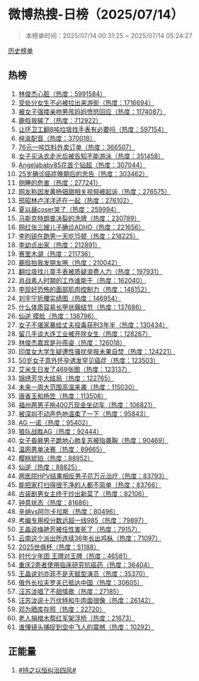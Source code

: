 <h1>
微博热搜-日榜（2025/07/14）
</h1>
<blockquote>
<p>
本榜单时间：2025/07/14 00:31:25 ~ 2025/07/14 05:24:27
</p>
</blockquote>
<p>
<a href="https://github.com/daifee/weibo-hot-search/tree/main/archives/daily">历史榜单</a>
</p>
<h2>
热榜
</h2>
<ol>

<li>
<a href="https://s.weibo.com/weibo?q=%23%E6%9E%97%E4%BF%8A%E6%9D%B0%E5%BF%83%E8%84%8F%23" target="weibo">
林俊杰心脏（热度：5991584）
</a>
</li>

<li>
<a href="https://s.weibo.com/weibo?q=%23%E5%8F%97%E5%A4%84%E5%88%86%E5%A5%B3%E7%94%9F%E4%B8%8D%E5%BF%85%E8%A2%AB%E6%8B%89%E5%87%BA%E6%9D%A5%E6%B8%B8%E8%A1%97%23" target="weibo">
受处分女生不必被拉出来游街（热度：1716694）
</a>
</li>

<li>
<a href="https://s.weibo.com/weibo?q=%23%E8%A2%AB%E5%A5%B3%E5%AD%90%E5%BC%BA%E6%90%82%E4%BA%B2%E5%90%BB%E7%94%B7%E5%AD%A9%E5%A6%88%E5%A6%88%E6%84%A4%E6%80%92%E5%9B%9E%E5%BA%94%23" target="weibo">
被女子强搂亲吻男孩妈妈愤怒回应（热度：1174087）
</a>
</li>

<li>
<a href="https://s.weibo.com/weibo?q=%23%E9%B9%BF%E6%99%97%E6%88%91%E8%BE%93%E4%BA%86%23" target="weibo">
鹿晗我输了（热度：712922）
</a>
</li>

<li>
<a href="https://s.weibo.com/weibo?q=%23%E8%AE%A9%E7%8E%AF%E5%8D%AB%E5%B7%A5%E7%BF%BB8%E5%90%A8%E5%9E%83%E5%9C%BE%E6%89%BE%E6%89%8B%E8%A1%A8%E6%9C%89%E5%BF%85%E8%A6%81%E5%90%97%23" target="weibo">
让环卫工翻8吨垃圾找手表有必要吗（热度：597154）
</a>
</li>

<li>
<a href="https://s.weibo.com/weibo?q=%23%E6%A2%93%E6%B8%9D%E9%85%8D%E9%9F%B3%23" target="weibo">
梓渝配音（热度：370018）
</a>
</li>

<li>
<a href="https://s.weibo.com/weibo?q=%2376%E5%85%83%E4%B8%80%E5%90%A8%E9%A5%AE%E6%96%99%E5%A4%96%E5%8D%96%E8%AE%A2%E5%8D%95%23" target="weibo">
76元一吨饮料外卖订单（热度：366507）
</a>
</li>

<li>
<a href="https://s.weibo.com/weibo?q=%23%E5%A5%B3%E5%AD%90%E4%B9%B0%E6%B3%B3%E8%A1%A3%E8%B5%B0%E5%85%89%E5%90%8E%E8%A2%AB%E5%91%8A%E7%9F%A5%E4%B8%8D%E8%83%BD%E6%B8%B8%E6%B3%B3%23" target="weibo">
女子买泳衣走光后被告知不能游泳（热度：351458）
</a>
</li>

<li>
<a href="https://s.weibo.com/weibo?q=%23Angelababy85%E8%8A%B1%E9%A6%96%E4%B8%AA%E9%92%BB%E8%B6%85%23" target="weibo">
Angelababy85花首个钻超（热度：307044）
</a>
</li>

<li>
<a href="https://s.weibo.com/weibo?q=%2325%E5%B2%81%E7%A1%AE%E8%AF%8A%E7%99%8C%E7%97%87%E6%99%9A%E6%9C%9F%E5%90%8E%E7%9A%84%E5%BF%A0%E5%91%8A%23" target="weibo">
25岁确诊癌症晚期后的忠告（热度：303462）
</a>
</li>

<li>
<a href="https://s.weibo.com/weibo?q=%23%E4%BE%A7%E7%9D%A1%E7%9A%84%E5%8D%B1%E5%AE%B3%23" target="weibo">
侧睡的危害（热度：277241）
</a>
</li>

<li>
<a href="https://s.weibo.com/weibo?q=%23%E7%BD%91%E5%8F%8B%E7%A7%B0%E5%9B%A0%E5%8F%91%E9%BB%84%E6%9D%A8%E9%92%BF%E7%94%9C%E7%9B%B8%E5%85%B3%E8%A7%86%E9%A2%91%E8%A2%AB%E8%B5%B7%E8%AF%89%23" target="weibo">
网友称因发黄杨钿甜相关视频被起诉（热度：276575）
</a>
</li>

<li>
<a href="https://s.weibo.com/weibo?q=%23%E9%82%A2%E6%98%AD%E6%9E%97%E5%8D%A2%E6%B4%8B%E6%B4%8B%E8%BF%98%E5%9C%A8%E4%B8%80%E8%B5%B7%23" target="weibo">
邢昭林卢洋洋还在一起（热度：276102）
</a>
</li>

<li>
<a href="https://s.weibo.com/weibo?q=%23%E5%A4%8F%E4%BB%A5%E6%98%BCcoser%E5%93%AD%E4%BA%86%23" target="weibo">
夏以昼coser哭了（热度：259994）
</a>
</li>

<li>
<a href="https://s.weibo.com/weibo?q=%23%E9%A9%AC%E6%96%AF%E5%85%8B%E7%89%B9%E6%9C%97%E6%99%AE%E5%86%B3%E8%A3%82%E7%9A%84%E6%B4%97%E7%89%8C%23" target="weibo">
马斯克特朗普决裂的洗牌（热度：230789）
</a>
</li>

<li>
<a href="https://s.weibo.com/weibo?q=%23%E7%BD%91%E7%BA%A2%E5%BC%A0%E4%B8%89%E5%AB%82%E5%84%BF%E5%AD%90%E7%A1%AE%E8%AF%8AADHD%23" target="weibo">
网红张三嫂儿子确诊ADHD（热度：221656）
</a>
</li>

<li>
<a href="https://s.weibo.com/weibo?q=%23%E6%9D%8E%E6%98%80%E9%94%90%E5%9C%A8%E8%B7%91%E7%94%B7%E4%B8%80%E5%A4%A9%E5%90%8315%E9%A1%BF%23" target="weibo">
李昀锐在跑男一天吃15顿（热度：218225）
</a>
</li>

<li>
<a href="https://s.weibo.com/weibo?q=%23%E6%9D%8E%E5%B9%BC%E8%B4%9E%E5%87%BA%E5%AE%B6%23" target="weibo">
李幼贞出家（热度：212891）
</a>
</li>

<li>
<a href="https://s.weibo.com/weibo?q=%23%E8%B5%9B%E9%87%8C%E6%9C%A8%E6%B9%96%23" target="weibo">
赛里木湖（热度：211736）
</a>
</li>

<li>
<a href="https://s.weibo.com/weibo?q=%23%E9%B9%BF%E6%99%97%E6%8B%8D%E6%88%91%E5%8F%91%E6%9C%8B%E5%8F%8B%E5%9C%88%23" target="weibo">
鹿晗拍我发朋友圈（热度：210042）
</a>
</li>

<li>
<a href="https://s.weibo.com/weibo?q=%23%E7%BF%BB%E5%9E%83%E5%9C%BE%E6%89%BE%E5%84%BF%E7%AB%A5%E6%89%8B%E8%A1%A8%E8%A2%AB%E8%B4%A8%E7%96%91%E6%B5%AA%E8%B4%B9%E4%BA%BA%E5%8A%9B%23" target="weibo">
翻垃圾找儿童手表被质疑浪费人力（热度：197931）
</a>
</li>

<li>
<a href="https://s.weibo.com/weibo?q=%23%E8%82%96%E6%88%98%E7%B4%A0%E4%BA%BA%E6%97%B6%E6%9C%9F%E7%9A%84%E5%B7%A5%E4%BD%9C%E8%B0%81%E8%83%BD%E5%B9%B2%23" target="weibo">
肖战素人时期的工作谁能干（热度：162040）
</a>
</li>

<li>
<a href="https://s.weibo.com/weibo?q=%23%E6%9D%8E%E7%8E%B0%E5%A5%BD%E6%81%90%E6%80%96%E7%9A%84%E9%9D%A2%E9%83%A8%E8%82%8C%E8%82%89%E6%8E%A7%E5%88%B6%E5%8A%9B%23" target="weibo">
李现好恐怖的面部肌肉控制力（热度：148152）
</a>
</li>

<li>
<a href="https://s.weibo.com/weibo?q=%23%E5%88%98%E5%AE%87%E5%AE%81%E6%8A%98%E8%85%B0%E5%AE%9E%E7%BB%A9%E5%9B%BE%23" target="weibo">
刘宇宁折腰实绩图（热度：146954）
</a>
</li>

<li>
<a href="https://s.weibo.com/weibo?q=%23%E4%BB%80%E4%B9%88%E4%BD%93%E8%B4%A8%E5%AE%B9%E6%98%93%E9%95%BF%E7%94%B2%E7%8A%B6%E8%85%BA%E7%BB%93%E8%8A%82%23" target="weibo">
什么体质容易长甲状腺结节（热度：137686）
</a>
</li>

<li>
<a href="https://s.weibo.com/weibo?q=%23%E4%BB%99%E9%80%86%20%E6%91%B8%E8%84%B8%23" target="weibo">
仙逆 摸脸（热度：136796）
</a>
</li>

<li>
<a href="https://s.weibo.com/weibo?q=%23%E5%A5%B3%E5%AD%90%E4%B8%8D%E5%A0%AA%E5%AE%B6%E6%9A%B4%E7%BB%99%E4%B8%88%E5%A4%AB%E6%8A%95%E6%AF%92%E8%8E%B7%E5%88%913%E5%B9%B4%E5%8D%8A%23" target="weibo">
女子不堪家暴给丈夫投毒获刑3年半（热度：130434）
</a>
</li>

<li>
<a href="https://s.weibo.com/weibo?q=%23%E7%95%99%E5%87%A0%E6%89%8B%E8%B0%88%E5%A4%A7%E8%BF%9E%E5%B7%A5%E4%B8%9A%E8%A2%AB%E5%BC%80%E9%99%A4%E5%A5%B3%E7%94%9F%23" target="weibo">
留几手谈大连工业被开除女生（热度：128267）
</a>
</li>

<li>
<a href="https://s.weibo.com/weibo?q=%23%E6%9E%97%E4%BF%8A%E6%9D%B0%E5%98%89%E5%AE%BE%E6%98%AF%E5%AD%99%E7%87%95%E5%A7%BF%23" target="weibo">
林俊杰嘉宾是孙燕姿（热度：126018）
</a>
</li>

<li>
<a href="https://s.weibo.com/weibo?q=%23%E5%8D%B0%E5%BA%A6%E5%A5%B3%E5%A4%A7%E5%AD%A6%E7%94%9F%E7%96%91%E9%81%AD%E6%80%A7%E9%AA%9A%E6%89%B0%E4%B8%BE%E6%8A%A5%E6%9C%AA%E6%9E%9C%E8%87%AA%E7%84%9A%23" target="weibo">
印度女大学生疑遭性骚扰举报未果自焚（热度：124221）
</a>
</li>

<li>
<a href="https://s.weibo.com/weibo?q=%2350%E5%B2%81%E5%A5%B3%E5%AD%90%E6%84%8F%E5%A4%96%E6%80%80%E5%AD%95%E8%AF%B1%E5%8F%91%E7%BD%95%E8%A7%81%E7%99%8C%E7%97%87%23" target="weibo">
50岁女子意外怀孕诱发罕见癌症（热度：123503）
</a>
</li>

<li>
<a href="https://s.weibo.com/weibo?q=%23%E8%89%BE%E7%B1%B3%E7%94%9F%E6%97%A5%E5%8F%91%E4%BA%86469%E5%BC%A0%E5%9B%BE%23" target="weibo">
艾米生日发了469张图（热度：123137）
</a>
</li>

<li>
<a href="https://s.weibo.com/weibo?q=%23%E9%94%A6%E7%BB%A3%E8%8A%B3%E5%8D%8E%E5%A4%A7%E7%BB%93%E5%B1%80%23" target="weibo">
锦绣芳华大结局（热度：122765）
</a>
</li>

<li>
<a href="https://s.weibo.com/weibo?q=%23%E6%9C%AA%E6%9D%A5%E4%B8%80%E5%91%A8%E5%A4%A7%E8%8C%83%E5%9B%B4%E9%AB%98%E6%B8%A9%E6%9D%A5%E8%A2%AD%23" target="weibo">
未来一周大范围高温来袭（热度：115030）
</a>
</li>

<li>
<a href="https://s.weibo.com/weibo?q=%23%E5%94%90%E9%A6%99%E7%8E%89%E5%92%8C%E6%9D%A8%E7%AC%A0%23" target="weibo">
唐香玉和杨笠（热度：113508）
</a>
</li>

<li>
<a href="https://s.weibo.com/weibo?q=%23%E7%A6%8F%E5%B7%9E%E4%B8%A4%E7%94%B7%E5%AD%90%E6%8B%96400%E4%B8%87%E7%8E%B0%E9%87%91%E5%9D%90%E5%8A%A8%E8%BD%A6%23" target="weibo">
福州两男子拖400万现金坐动车（热度：106821）
</a>
</li>

<li>
<a href="https://s.weibo.com/weibo?q=%23%E8%A2%AB%E6%B7%B1%E5%9C%B3%E4%B8%8D%E5%8A%A8%E5%A3%B0%E8%89%B2%E5%9C%B0%E6%B8%A9%E6%9F%94%E4%BA%86%E4%B8%80%E4%B8%8B%23" target="weibo">
被深圳不动声色地温柔了一下（热度：95843）
</a>
</li>

<li>
<a href="https://s.weibo.com/weibo?q=%23AG%20%E4%B8%80%E8%AF%BA%23" target="weibo">
AG 一诺（热度：95402）
</a>
</li>

<li>
<a href="https://s.weibo.com/weibo?q=%23%E7%8B%BC%E9%98%9F%E6%88%98%E8%83%9CAG%23" target="weibo">
狼队战胜AG（热度：92444）
</a>
</li>

<li>
<a href="https://s.weibo.com/weibo?q=%23%E5%A5%B3%E5%AD%90%E6%98%8F%E5%8E%A5%E7%94%B7%E5%AD%90%E8%B7%AA%E5%9C%B0%E5%BF%83%E8%82%BA%E5%A4%8D%E8%8B%8F%E8%A2%AB%E6%8C%87%E8%A2%AD%E8%83%B8%23" target="weibo">
女子昏厥男子跪地心肺复苏被指袭胸（热度：90469）
</a>
</li>

<li>
<a href="https://s.weibo.com/weibo?q=%23%E6%B8%A9%E7%BD%91%E7%94%B7%E5%8D%95%E5%86%B3%E8%B5%9B%23" target="weibo">
温网男单决赛（热度：89665）
</a>
</li>

<li>
<a href="https://s.weibo.com/weibo?q=%23%E6%A8%B1%E6%A1%83%E7%90%A5%E7%8F%80%23" target="weibo">
樱桃琥珀（热度：88952）
</a>
</li>

<li>
<a href="https://s.weibo.com/weibo?q=%23%E4%BB%99%E9%80%86%23" target="weibo">
仙逆（热度：88825）
</a>
</li>

<li>
<a href="https://s.weibo.com/weibo?q=%23%E4%B8%A4%E5%8C%BB%E9%99%A2HPV%E7%BB%93%E6%9E%9C%E7%9B%B8%E5%8F%8D%E7%94%B7%E5%AD%90%E8%8A%B1%E4%B8%87%E5%85%83%E6%B2%BB%E7%96%97%23" target="weibo">
两医院HPV结果相反男子花万元治疗（热度：83793）
</a>
</li>

<li>
<a href="https://s.weibo.com/weibo?q=%23%E8%83%BD%E6%8A%8A%E5%AE%B6%E6%89%93%E6%89%AB%E5%BE%97%E5%BE%88%E5%B9%B2%E5%87%80%E7%9A%84%E4%BA%BA%E9%83%BD%E4%B8%8D%E7%AE%80%E5%8D%95%23" target="weibo">
能把家打扫得很干净的人都不简单（热度：83766）
</a>
</li>

<li>
<a href="https://s.weibo.com/weibo?q=%23%E5%8F%A4%E8%A3%85%E5%89%A7%E7%94%B7%E5%A5%B3%E4%B8%BB%E7%BB%88%E4%BA%8E%E7%82%92%E5%87%BA%E6%96%B0%E8%8F%9C%E4%BA%86%23" target="weibo">
古装剧男女主终于炒出新菜了（热度：82106）
</a>
</li>

<li>
<a href="https://s.weibo.com/weibo?q=%23%E9%92%9F%E6%84%8F%E7%8A%B6%E6%80%81%23" target="weibo">
钟意状态（热度：81686）
</a>
</li>

<li>
<a href="https://s.weibo.com/weibo?q=%23%E8%BE%9B%E7%BA%B3vs%E9%98%BF%E5%B0%94%E5%8D%A1%E6%8B%89%E6%96%AF%23" target="weibo">
辛纳vs阿尔卡拉斯（热度：80496）
</a>
</li>

<li>
<a href="https://s.weibo.com/weibo?q=%23%E8%80%83%E7%BC%96%E4%B8%93%E7%94%A8%E6%A0%A1%E5%88%86%E6%95%B0%E8%BF%9C%E8%B6%85%E4%B8%80%E7%BA%BF985%23" target="weibo">
考编专用校分数远超一线985（热度：79897）
</a>
</li>

<li>
<a href="https://s.weibo.com/weibo?q=%23%E7%8E%8B%E6%99%B6%E8%AF%B4%E6%A2%85%E8%89%B3%E8%8A%B3%E8%A2%AB%E4%BB%BB%E6%80%A7%E5%AE%B3%E6%AD%BB%E4%BA%86%23" target="weibo">
王晶说梅艳芳被任性害死了（热度：79157）
</a>
</li>

<li>
<a href="https://s.weibo.com/weibo?q=%23%E4%BA%91%E5%8D%97%E8%BF%99%E4%B8%AA%E6%B4%BE%E5%87%BA%E6%89%80%E8%BF%9E%E7%BB%AD36%E5%B9%B4%E9%95%BF%E5%87%BA%E9%B8%A1%E6%9E%9E%23" target="weibo">
云南这个派出所连续36年长出鸡枞（热度：71097）
</a>
</li>

<li>
<a href="https://s.weibo.com/weibo?q=%232025%E4%B8%96%E4%BF%B1%E6%9D%AF%23" target="weibo">
2025世俱杯（热度：51188）
</a>
</li>

<li>
<a href="https://s.weibo.com/weibo?q=%23%E6%97%B6%E4%BB%A3%E5%B0%91%E5%B9%B4%E5%9B%A2%20%E7%8E%8B%E7%89%8C%E5%AF%B9%E7%8E%8B%E7%89%8C%23" target="weibo">
时代少年团 王牌对王牌（热度：46581）
</a>
</li>

<li>
<a href="https://s.weibo.com/weibo?q=%23%E9%87%8D%E5%BA%862%E6%82%A3%E8%80%85%E4%BD%BF%E7%94%A8%E4%B8%B4%E5%BA%8A%E7%A0%94%E7%A9%B6%E6%8A%97%E7%99%8C%E8%8D%AF%23" target="weibo">
重庆2患者使用临床研究抗癌药（热度：36404）
</a>
</li>

<li>
<a href="https://s.weibo.com/weibo?q=%23%E7%8E%8B%E6%99%B6%E8%AF%B4%E5%88%98%E4%BA%A6%E8%8F%B2%E4%B8%8D%E6%98%AF%E5%A4%A9%E8%B5%8B%E5%9E%8B%E6%BC%94%E5%91%98%23" target="weibo">
王晶说刘亦菲不是天赋型演员（热度：35370）
</a>
</li>

<li>
<a href="https://s.weibo.com/weibo?q=%23%E4%BF%84%E5%A4%96%E9%95%BF%E6%8B%89%E5%A4%AB%E7%BD%97%E5%A4%AB%E5%B7%B2%E6%8A%B5%E8%BE%BE%E4%B8%AD%E5%9B%BD%23" target="weibo">
俄外长拉夫罗夫已抵达中国（热度：30605）
</a>
</li>

<li>
<a href="https://s.weibo.com/weibo?q=%23%E6%B1%AA%E8%8B%8F%E6%B3%B7%E5%94%B1%E4%BA%86%E4%B8%8D%E7%94%9C%E6%83%85%E6%AD%8C%23" target="weibo">
汪苏泷唱了不甜情歌（热度：27185）
</a>
</li>

<li>
<a href="https://s.weibo.com/weibo?q=%23%E6%B1%AA%E8%8B%8F%E6%B3%B7%E8%AF%B4%E5%8D%81%E4%B8%87%E4%BC%8F%E7%89%B9%E5%92%8C%E7%89%9B%E8%82%89%E9%9D%A2%E5%BE%88%E5%83%8F%23" target="weibo">
汪苏泷说十万伏特和牛肉面很像（热度：26142）
</a>
</li>

<li>
<a href="https://s.weibo.com/weibo?q=%23%E9%82%93%E4%B8%BA%E6%99%92%E5%BA%93%E5%AD%98%E7%85%A7%23" target="weibo">
邓为晒库存照（热度：22720）
</a>
</li>

<li>
<a href="https://s.weibo.com/weibo?q=%23%E8%80%81%E4%BA%BA%E6%8D%90%E6%A3%BA%E6%9C%A8%E5%B8%AE%E7%BA%A2%E5%86%9B%E6%9E%B6%E6%B5%AE%E6%A1%A5%23" target="weibo">
老人捐棺木帮红军架浮桥（热度：21673）
</a>
</li>

<li>
<a href="https://s.weibo.com/weibo?q=%23%E8%B0%81%E6%87%82%E9%95%9C%E5%A4%B4%E6%8D%95%E6%8D%89%E5%88%B0%E7%A9%BA%E4%B8%AD%E9%A3%9E%E4%BA%BA%E7%9A%84%E9%9C%87%E6%92%BC%23" target="weibo">
谁懂镜头捕捉到空中飞人的震撼（热度：10292）
</a>
</li>

</ol>
<h2>
正能量
</h2>
<ol>

<li>
<a href="https://s.weibo.com/weibo?q=%23%23%E6%8C%81%E4%B9%8B%E4%BB%A5%E6%81%92%E7%BA%A0%E6%B2%BB%E5%9B%9B%E9%A3%8E%23%23" target="weibo">
#持之以恒纠治四风#
</a>
</li>

</ol>